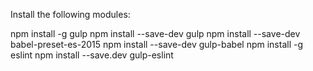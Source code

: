 Install the following modules:

npm install -g gulp
npm install --save-dev gulp
npm install --save-dev babel-preset-es-2015
npm install --save-dev gulp-babel
npm install -g eslint
npm install --save.dev gulp-eslint

